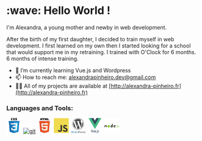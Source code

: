 

<h1>:wave: Hello World !</h1>
<p align="justify">I'm Alexandra, a young mother and newby in web development.

After the birth of my first daughter, I decided to train myself in web development. I first learned on my own then I started looking for a school that would support me in my retraining.
I trained with O'Clock for 6 months.
6 months of intense training.</p>

- 🌱 I’m currently learning Vue.js and Wordpress
- 📫 How to reach me: alexandrapinheiro.dev@gmail.com
- 👨‍💻 All of my projects are available at [http://alexandra-pinheiro.fr](http://alexandra-pinheiro.fr)

<!--Links-->
<h3 align="left">Languages and Tools:</h3>
<p align="left"> </a> <a href="https://www.w3schools.com/css/" target="_blank" rel="noreferrer"> <img src="https://raw.githubusercontent.com/devicons/devicon/master/icons/css3/css3-original-wordmark.svg" alt="css3" width="40" height="40"/></a> <a href="https://git-scm.com/" target="_blank" rel="noreferrer"> <img src="https://www.vectorlogo.zone/logos/git-scm/git-scm-icon.svg" alt="git" width="40" height="40"/></a> <a href="https://www.w3.org/html/" target="_blank" rel="noreferrer"> <img src="https://raw.githubusercontent.com/devicons/devicon/master/icons/html5/html5-original-wordmark.svg" alt="html5" width="40" height="40"/></a> <a href="https://developer.mozilla.org/en-US/docs/Web/JavaScript" target="_blank" rel="noreferrer"> <img src="https://raw.githubusercontent.com/devicons/devicon/master/icons/javascript/javascript-original.svg" alt="javascript" width="40" height="40"/></a> <a href="https://fr.wordpress.org/" target="_blank" rel="noreferrer"> <img src="https://github.com/devicons/devicon/blob/master/icons/wordpress/wordpress-original.svg" alt="wordpress" width="40" height="40"/></a> <a href="https://vuejs.org/" target="_blank" rel="noreferrer"> <img src="https://github.com/devicons/devicon/blob/master/icons/vuejs/vuejs-original-wordmark.svg" alt="vuejs" width="40" height="40"/></a>
<a href="https://nodejs.org" target="_blank" rel="noreferrer"> <img src="https://raw.githubusercontent.com/devicons/devicon/master/icons/nodejs/nodejs-original-wordmark.svg" alt="nodejs" width="40" height="40"/> </a></p>


